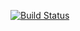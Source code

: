 [![Build Status](https://travis-ci.org/jpdante/YTLiveLib.svg?branch=master)](https://travis-ci.org/jpdante/YTLiveLib)
